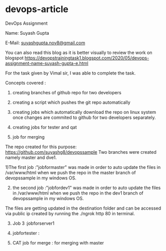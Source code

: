 # devops-article
 DevOps Assignment

Name: Suyash Gupta

E-Mail: suyashgupta.nov8@gmail.com

You can also read this blog as it is better visually to review the work on blogspot
https://devopstrainingtask1.blogspot.com/2020/05/devops-assignment-name-suyash-gupta-e.html


For the task given by Vimal sir, I was able to complete the task.

Concepts covered :

1) creating branches of github repo for two developers

2) creating a script which pushes the git repo automatically

3) creating jobs which automatically download the repo on linux system once changes are commited to github for two developers separately.

4) creating jobs for tester and qat

5) job for merging

The repo created for this purpose: https://github.com/suyashg8/devopssample 
Two branches were created namely master and dve1.

1)The first job :"jobformaster" was made in order to auto update the files in /var/www/html when we push the repo in the master branch of devopssample in my windows OS.

2) the second job :"jobfordev1" was made in order to auto update the files in /var/www/html when we push the repo in the dev1 branch of devopssample in my windows OS.

The files are getting updated in the destination folder and can be accessed via public ip created by running the ./ngrok http 80 in terminal.

3) Job 3 :jobforserver1

4) jobfortester  :

5) CAT job for merge : for merging with master



